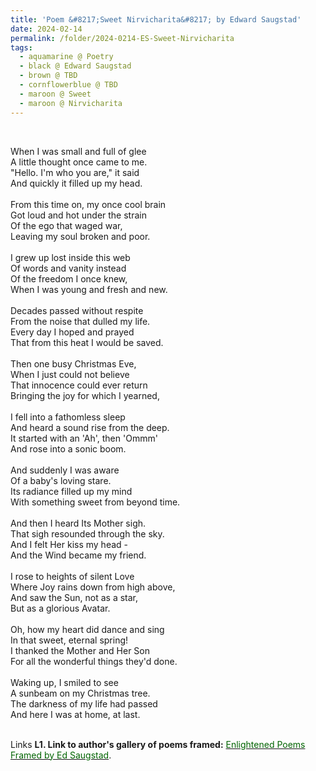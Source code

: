 ```yaml
---
title: 'Poem &#8217;Sweet Nirvicharita&#8217; by Edward Saugstad'
date: 2024-02-14
permalink: /folder/2024-0214-ES-Sweet-Nirvicharita
tags:
  - aquamarine @ Poetry
  - black @ Edward Saugstad
  - brown @ TBD
  - cornflowerblue @ TBD
  - maroon @ Sweet
  - maroon @ Nirvicharita
---
```


<br>

<p>
When I was small and full of glee<br>
A little thought once came to me.<br>
"Hello. I'm who you are," it said<br>
And quickly it filled up my head.<br>
<br>
From this time on, my once cool brain<br>
Got loud and hot under the strain<br>
Of the ego that waged war,<br>
Leaving my soul broken and poor.<br>
<br>
I grew up lost inside this web<br>
Of words and vanity instead<br>
Of the freedom I once knew,<br>
When I was young and fresh and new.<br>
<br>
Decades passed without respite<br>
From the noise that dulled my life.<br>
Every day I hoped and prayed<br>
That from this heat I would be saved.<br>
<br>
Then one busy Christmas Eve,<br>
When I just could not believe<br>
That innocence could ever return<br>
Bringing the joy for which I yearned,<br>
<br>
I fell into a fathomless sleep<br>
And heard a sound rise from the deep.<br>
It started with an 'Ah', then 'Ommm'<br>
And rose into a sonic boom.<br>
<br>
And suddenly I was aware<br>
Of a baby's loving stare.<br>
Its radiance filled up my mind<br>
With something sweet from beyond time.<br>
<br>
And then I heard Its Mother sigh.<br>
That sigh resounded through the sky.<br>
And I felt Her kiss my head -<br>
And the Wind became my friend.<br>
<br>
I rose to heights of silent Love<br>
Where Joy rains down from high above,<br>
And saw the Sun, not as a star,<br>
But as a glorious Avatar.<br>
<br>
Oh, how my heart did dance and sing<br>
In that sweet, eternal spring!<br>
I thanked the Mother and Her Son<br>
For all the wonderful things they'd done.<br>
<br>
Waking up, I smiled to see<br>
A sunbeam on my Christmas tree.<br>
The darkness of my life had passed<br>
And here I was at home, at last.<br>
</p>

<br>

<wave-list>
<list-title color="DarkSeaGreen" width="40">Links</list-title>
  <list-item color="BlanchedAlmond"  width="300"><b> L1. Link to author's gallery of poems framed:</b> <a href="https://imageevent.com/sahaja/art/enlightenedpoemsframedbyedsaugstad"><font color="DarkGreen">Enlightened Poems Framed by Ed Saugstad</font></a>. </list-item>
</wave-list>